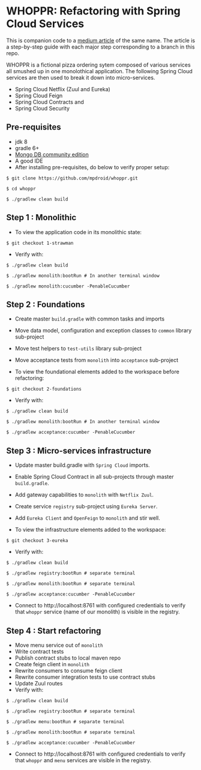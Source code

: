 # WHOPPR: Refactoring with Spring Cloud Services
This is companion code to a [medium article](https://medium.com/p/1ac7a0803db7/edit) of the same name.
The article is a step-by-step guide with each major step corresponding to a branch in this repo.

WHOPPR is a fictional pizza ordering sytem composed of various services all smushed up in one monolothical application.
The following Spring Cloud services are then used to break it down into micro-services.
- Spring Cloud Netflix (Zuul and Eureka)
- Spring Cloud Feign
- Spring Cloud Contracts and
- Spring Cloud Security


## Pre-requisites
- jdk 8
- gradle 6+
- [Mongo DB community edition](https://docs.mongodb.com/manual/administration/install-community/)
- A good IDE
- After installing pre-requisites, do below to verify proper setup:
```
$ git clone https://github.com/mpdroid/whoppr.git

$ cd whoppr

$ ./gradlew clean build
```

## Step 1 : Monolithic

- To view the application code in its monolithic state:
```
$ git checkout 1-strawman
```
- Verify with:
```
$ ./gradlew clean build

$ ./gradlew monolith:bootRun # In another terminal window

$ ./gradlew monolith:cucumber -PenableCucumber 
```

## Step 2 : Foundations

- Create master `build.gradle` with common tasks and imports
- Move data model, configuration and exception classes to `common` library sub-project
- Move test helpers to `test-utils` library sub-project
- Move acceptance tests from `monolith` into `acceptance` sub-project

- To view the foundational elements added to the workspace before refactoring:
```
$ git checkout 2-foundations
```
- Verify with:
```
$ ./gradlew clean build

$ ./gradlew monolith:bootRun # In another terminal window

$ ./gradlew acceptance:cucumber -PenableCucumber 
```

## Step 3 : Micro-services infrastructure

- Update master build.gradle with `Spring Cloud` imports.
- Enable Spring Cloud Contract in all sub-projects through master `build.gradle`.
- Add gateway capabilities to `monolith` with `Netflix Zuul`.
- Create service `registry` sub-project using `Eureka Server`.
- Add `Eureka Client` and `OpenFeign` to `monolith` and stir well.

- To view the infrastructure elements added to the workspace:
```
$ git checkout 3-eureka
```
- Verify with:
```
$ ./gradlew clean build

$ ./gradlew registry:bootRun # separate terminal

$ ./gradlew monolith:bootRun # separate terminal

$ ./gradlew acceptance:cucumber -PenableCucumber 
```
- Connect to http://localhost:8761 with configured credentials to verify that `whoppr` service (name of our monolith) is visible in the registry. 

## Step 4 : Start refactoring

- Move menu service out of `monolith`
- Write contract tests
- Publish contract stubs to local maven repo
- Create feign client in `monolith`
- Rewrite consumers to consume feign client
- Rewrite consumer integration tests to use contract stubs
- Update Zuul routes
- Verify with:
```
$ ./gradlew clean build

$ ./gradlew registry:bootRun # separate terminal

$ ./gradlew menu:bootRun # separate terminal

$ ./gradlew monolith:bootRun # separate terminal

$ ./gradlew acceptance:cucumber -PenableCucumber 
```
- Connect to http://localhost:8761 with configured credentials to verify that `whoppr` and `menu` services are visible in the registry. 

